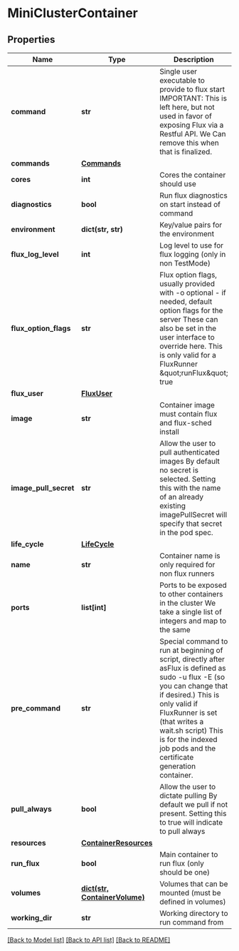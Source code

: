 # MiniClusterContainer


## Properties
Name | Type | Description | Notes
------------ | ------------- | ------------- | -------------
**command** | **str** | Single user executable to provide to flux start IMPORTANT: This is left here, but not used in favor of exposing Flux via a Restful API. We Can remove this when that is finalized. | [optional] [default to '']
**commands** | [**Commands**](Commands.md) |  | [optional] 
**cores** | **int** | Cores the container should use | [optional] [default to 0]
**diagnostics** | **bool** | Run flux diagnostics on start instead of command | [optional] [default to False]
**environment** | **dict(str, str)** | Key/value pairs for the environment | [optional] 
**flux_log_level** | **int** | Log level to use for flux logging (only in non TestMode) | [optional] [default to 6]
**flux_option_flags** | **str** | Flux option flags, usually provided with -o optional - if needed, default option flags for the server These can also be set in the user interface to override here. This is only valid for a FluxRunner \&quot;runFlux\&quot; true | [optional] [default to '']
**flux_user** | [**FluxUser**](FluxUser.md) |  | [optional] 
**image** | **str** | Container image must contain flux and flux-sched install | [optional] [default to 'ghcr.io/rse-ops/accounting:app-latest']
**image_pull_secret** | **str** | Allow the user to pull authenticated images By default no secret is selected. Setting this with the name of an already existing imagePullSecret will specify that secret in the pod spec. | [optional] [default to '']
**life_cycle** | [**LifeCycle**](LifeCycle.md) |  | [optional] 
**name** | **str** | Container name is only required for non flux runners | [optional] [default to '']
**ports** | **list[int]** | Ports to be exposed to other containers in the cluster We take a single list of integers and map to the same | [optional] 
**pre_command** | **str** | Special command to run at beginning of script, directly after asFlux is defined as sudo -u flux -E (so you can change that if desired.) This is only valid if FluxRunner is set (that writes a wait.sh script) This is for the indexed job pods and the certificate generation container. | [optional] [default to '']
**pull_always** | **bool** | Allow the user to dictate pulling By default we pull if not present. Setting this to true will indicate to pull always | [optional] [default to False]
**resources** | [**ContainerResources**](ContainerResources.md) |  | [optional] 
**run_flux** | **bool** | Main container to run flux (only should be one) | [optional] [default to False]
**volumes** | [**dict(str, ContainerVolume)**](ContainerVolume.md) | Volumes that can be mounted (must be defined in volumes) | [optional] 
**working_dir** | **str** | Working directory to run command from | [optional] [default to '']

[[Back to Model list]](../README.md#documentation-for-models) [[Back to API list]](../README.md#documentation-for-api-endpoints) [[Back to README]](../README.md)


